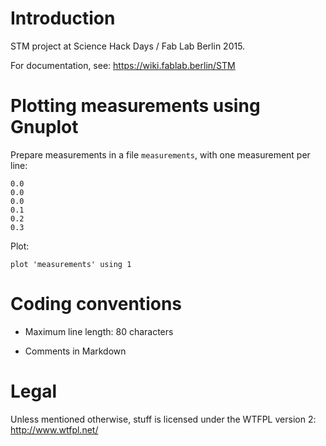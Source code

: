 Introduction
============

STM project at Science Hack Days / Fab Lab Berlin 2015.

For documentation, see: <https://wiki.fablab.berlin/STM>


Plotting measurements using Gnuplot
===================================

Prepare measurements in a file `measurements`, with one measurement per line:

    0.0
    0.0
    0.0
    0.1
    0.2
    0.3

Plot:

    plot 'measurements' using 1


Coding conventions
==================

* Maximum line length: 80 characters

* Comments in Markdown


Legal
=====

Unless mentioned otherwise, stuff is licensed under the WTFPL version 2:
<http://www.wtfpl.net/>
